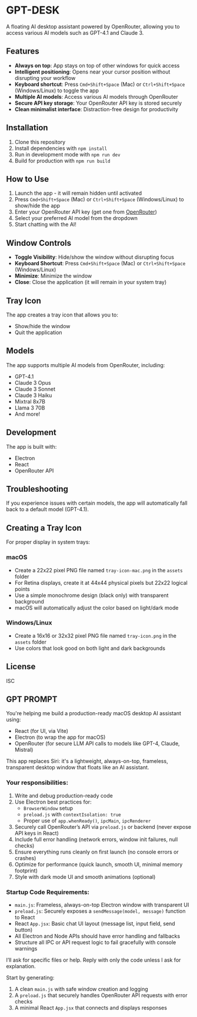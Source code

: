 # GPT-DESK

A floating AI desktop assistant powered by OpenRouter, allowing you to access various AI models such as GPT-4.1 and Claude 3.

## Features

- **Always on top**: App stays on top of other windows for quick access
- **Intelligent positioning**: Opens near your cursor position without disrupting your workflow
- **Keyboard shortcut**: Press `Cmd+Shift+Space` (Mac) or `Ctrl+Shift+Space` (Windows/Linux) to toggle the app
- **Multiple AI models**: Access various AI models through OpenRouter
- **Secure API key storage**: Your OpenRouter API key is stored securely
- **Clean minimalist interface**: Distraction-free design for productivity

## Installation

1. Clone this repository
2. Install dependencies with `npm install`
3. Run in development mode with `npm run dev`
4. Build for production with `npm run build`

## How to Use

1. Launch the app - it will remain hidden until activated
2. Press `Cmd+Shift+Space` (Mac) or `Ctrl+Shift+Space` (Windows/Linux) to show/hide the app
3. Enter your OpenRouter API key (get one from [OpenRouter](https://openrouter.ai/keys))
4. Select your preferred AI model from the dropdown
5. Start chatting with the AI!

## Window Controls

- **Toggle Visibility**: Hide/show the window without disrupting focus
- **Keyboard Shortcut**: Press `Cmd+Shift+Space` (Mac) or `Ctrl+Shift+Space` (Windows/Linux)
- **Minimize**: Minimize the window
- **Close**: Close the application (it will remain in your system tray)

## Tray Icon

The app creates a tray icon that allows you to:

- Show/hide the window
- Quit the application

## Models

The app supports multiple AI models from OpenRouter, including:

- GPT-4.1
- Claude 3 Opus
- Claude 3 Sonnet
- Claude 3 Haiku
- Mixtral 8x7B
- Llama 3 70B
- And more!

## Development

The app is built with:

- Electron
- React
- OpenRouter API

## Troubleshooting

If you experience issues with certain models, the app will automatically fall back to a default model (GPT-4.1).

## Creating a Tray Icon

For proper display in system trays:

### macOS

- Create a 22x22 pixel PNG file named `tray-icon-mac.png` in the `assets` folder
- For Retina displays, create it at 44x44 physical pixels but 22x22 logical points
- Use a simple monochrome design (black only) with transparent background
- macOS will automatically adjust the color based on light/dark mode

### Windows/Linux

- Create a 16x16 or 32x32 pixel PNG file named `tray-icon.png` in the `assets` folder
- Use colors that look good on both light and dark backgrounds

## License

ISC

## GPT PROMPT

You're helping me build a production-ready macOS desktop AI assistant using:

- React (for UI, via Vite)
- Electron (to wrap the app for macOS)
- OpenRouter (for secure LLM API calls to models like GPT-4, Claude, Mistral)

This app replaces Siri: it's a lightweight, always-on-top, frameless, transparent desktop window that floats like an AI assistant.

### Your responsibilities:

1. Write and debug production-ready code
2. Use Electron best practices for:
   - `BrowserWindow` setup
   - `preload.js` with `contextIsolation: true`
   - Proper use of `app.whenReady()`, `ipcMain`, `ipcRenderer`
3. Securely call OpenRouter’s API via `preload.js` or backend (never expose API keys in React)
4. Include full error handling (network errors, window init failures, null checks)
5. Ensure everything runs cleanly on first launch (no console errors or crashes)
6. Optimize for performance (quick launch, smooth UI, minimal memory footprint)
7. Style with dark mode UI and smooth animations (optional)

### Startup Code Requirements:

- `main.js`: Frameless, always-on-top Electron window with transparent UI
- `preload.js`: Securely exposes a `sendMessage(model, message)` function to React
- React `App.jsx`: Basic chat UI layout (message list, input field, send button)
- All Electron and Node APIs should have error handling and fallbacks
- Structure all IPC or API request logic to fail gracefully with console warnings

I’ll ask for specific files or help. Reply with only the code unless I ask for explanation.

Start by generating:

1. A clean `main.js` with safe window creation and logging
2. A `preload.js` that securely handles OpenRouter API requests with error checks
3. A minimal React `App.jsx` that connects and displays responses
